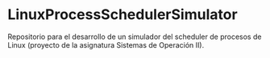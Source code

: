 # LinuxProcessSchedulerSimulator
Repositorio para el desarrollo de un simulador del scheduler de procesos de Linux (proyecto de la asignatura Sistemas de Operación II).
